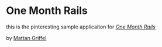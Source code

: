 # One Month Rails

this is the pinteresting sample applicaiton for
[*One Month Rails*](http://onemonthrails.com)

by [Mattan Griffel](http://mattangriffel.com)